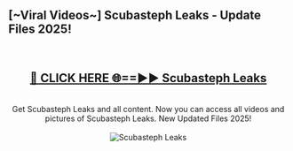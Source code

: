 <h2>[~Viral Videos~] Scubasteph Leaks - Update Files 2025!</h2>
<br>
<div align="center">
<h2><a href="https://betterlinks.top/A2PfLJ" rel="nofollow">🔴 CLICK HERE 🌐==►► Scubasteph Leaks</a></h2>
<br>
Get Scubasteph Leaks and all content. Now you can access all videos and pictures of Scubasteph Leaks. New Updated Files 2025!
<br>
<br>
<a href="https://betterlinks.top/A2PfLJ" rel="nofollow" data-target="animated-image.originalLink"><img src="https://i.ibb.co.com/WyWwxjT/player-gif2.gif" alt="Scubasteph Leaks" style="max-width: 100%; display: inline-block;" data-target="animated-image.originalImage"></a>
</div>
<br>
